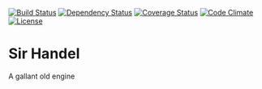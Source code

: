 [![Build Status](http://img.shields.io/travis/TheODI-UD2D/sir_handel.svg?style=flat-square)](https://travis-ci.org/TheODI-UD2D/sir_handel)
[![Dependency Status](http://img.shields.io/gemnasium/TheODI-UD2D/sir_handel.svg?style=flat-square)](https://gemnasium.com/TheODI-UD2D/sir_handel)
[![Coverage Status](http://img.shields.io/coveralls/TheODI-UD2D/sir_handel.svg?style=flat-square)](https://coveralls.io/r/TheODI-UD2D/sir_handel)
[![Code Climate](http://img.shields.io/codeclimate/github/TheODI-UD2D/sir_handel.svg?style=flat-square)](https://codeclimate.com/github/TheODI-UD2D/sir_handel)
[![License](http://img.shields.io/:license-mit-blue.svg?style=flat-square)](http://TheODI-UD2D.mit-license.org)

# Sir Handel

A gallant old engine
